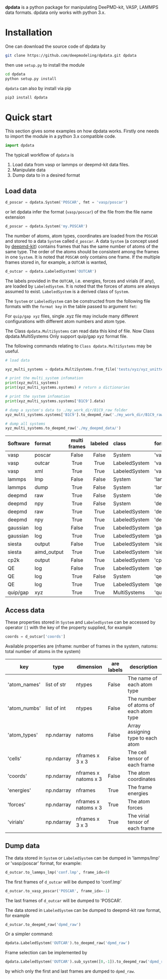 **dpdata** is a python package for manipulating DeePMD-kit, VASP, LAMMPS data formats.
dpdata only works with python 3.x.


# Installation
One can download the source code of dpdata by 
```bash
git clone https://github.com/deepmodeling/dpdata.git dpdata
```
then use `setup.py` to install the module
```bash
cd dpdata
python setup.py install
```

`dpdata` can also by install via pip
```bash
pip3 install dpdata
```


# Quick start

This section gives some examples on how dpdata works. Firstly one needs to import the module in a python 3.x compatible code.
```python
import dpdata
```
The typicall workflow of `dpdata` is 

1. Load data from vasp or lammps or deepmd-kit data files.
2. Manipulate data 
3. Dump data to in a desired format


## Load data
```python
d_poscar = dpdata.System('POSCAR', fmt = 'vasp/poscar')
```
or let dpdata infer the format (`vasp/poscar`) of the file from the file name extension
```python
d_poscar = dpdata.System('my.POSCAR')
```
The number of atoms, atom types, coordinates are loaded from the `POSCAR` and stored to a data `System` called `d_poscar`.
A data `System` (a concept used by [deepmd-kit](https://github.com/deepmodeling/deepmd-kit)) contains frames that has the same number of atoms of the same type. The order of the atoms should be consistent among the frames in one `System`. 
It is noted that `POSCAR` only contains one frame.
If the multiple frames stored in, for example, a `OUTCAR` is wanted, 
```python
d_outcar = dpdata.LabeledSystem('OUTCAR')
```
The labels provided in the `OUTCAR`, i.e. energies, forces and virials (if any), are loaded by `LabeledSystem`. It is noted that the forces of atoms are always assumed to exist. `LabeledSystem` is a derived class of `System`.

The `System` or `LabeledSystem` can be constructed from the following file formats with the `format key` in the table passed to argument `fmt`:

For `quip/gap xyz` files, single .xyz file may include many different configurations with different atom numbers and atom type.

The Class `dpdata.MultiSystems`  can read data  this kind of file.
Now Class dpdata.MultiSystems Only support quip/gap xyz  format file.

The following commands relating to `Class dpdata.MultiSystems` may be useful.
```python
# load data

xyz_multi_systems = dpdata.MultiSystems.from_file('tests/xyz/xyz_unittest.xyz','quip/gap/xyz')

# print the multi_system infomation
print(xyz_multi_systems)
print(xyz_multi_systems.systems) # return a dictionaries

# print the system infomation
print(xyz_multi_systems.systems['B1C9'].data)

# dump a system's data to ./my_work_dir/B1C9_raw folder
xyz_multi_systems.systems['B1C9'].to_deepmd_raw('./my_work_dir/B1C9_raw')

# dump all systems
xyz_multi_systems.to_deepmd_raw('./my_deepmd_data/')


```

| Software| format | multi frames | labeled | class	    | format key    |
| ------- | :---   | :---:        | :---:   | :---          | :---          |
| vasp	  | poscar | False        | False   | System	    | 'vasp/poscar' | 
| vasp    | outcar | True         | True    | LabeledSystem | 'vasp/outcar' |	
| vasp    | xml    | True         | True    | LabeledSystem | 'vasp/xml'    |	
| lammps  | lmp    | False        | False   | System        | 'lammps/lmp'  |
| lammps  | dump   | True         | False   | System        | 'lammps/dump' |
| deepmd  | raw    | True         | False   | System	    | 'deepmd/raw'  |
| deepmd  | npy    | True         | False   | System        | 'deepmd/npy'  |
| deepmd  | raw    | True         | True    | LabeledSystem | 'deepmd/raw'  |
| deepmd  | npy    | True         | True    | LabeledSystem | 'deepmd/npy'  |
| gaussian| log    | False        | True    | LabeledSystem | 'gaussian/log'|
| gaussian| log    | True         | True    | LabeledSystem | 'gaussian/md' |
| siesta| output    | False        | True    | LabeledSystem | 'siesta/output'|
| siesta| aimd_output    | True         | True    | LabeledSystem | 'siesta/aimd_output' |
| cp2k    | output | False        | True    | LabeledSystem | 'cp2k/output' |
| QE      | log    | False        | True    | LabeledSystem | 'qe/pw/scf'   |
| QE      | log    | True         | False   | System        | 'qe/cp/traj'  |
| QE      | log    | True         | True    | LabeledSystem | 'qe/cp/traj'  |
|quip/gap|xyz|True|True|MultiSystems|'quip/gap/xyz'|

## Access data
These properties stored in `System` and `LabeledSystem` can be accessed by operator `[]` with the key of the property supplied, for example
```python
coords = d_outcar['coords']
```
Available properties are (nframe: number of frames in the system, natoms: total number of atoms in the system)

| key		|  type		| dimension		| are labels	| description 
| ---		| ---		| ---			| ---		| ---
| 'atom_names'	| list of str	| ntypes		| False		| The name of each atom type
| 'atom_numbs'	| list of int	| ntypes		| False		| The number of atoms of each atom type
| 'atom_types'	| np.ndarray	| natoms		| False		| Array assigning type to each atom
| 'cells'	| np.ndarray	| nframes x 3 x 3	| False		| The cell tensor of each frame
| 'coords'	| np.ndarray	| nframes x natoms x 3	| False		| The atom coordinates
| 'energies'	| np.ndarray	| nframes		| True		| The frame energies
| 'forces'	| np.ndarray	| nframes x natoms x 3	| True		| The atom forces
| 'virials'	| np.ndarray	| nframes x 3 x 3	| True		| The virial tensor of each frame



## Dump data
The data stored in `System` or `LabeledSystem` can be dumped in 'lammps/lmp' or 'vasp/poscar' format, for example:
```python
d_outcar.to_lammps_lmp('conf.lmp', frame_idx=0)
```
The first frames of `d_outcar` will be dumped to 'conf.lmp'
```python
d_outcar.to_vasp_poscar('POSCAR', frame_idx=-1)
```
The last frames of `d_outcar` will be dumped to 'POSCAR'.


The data stored in `LabeledSystem` can be dumped to deepmd-kit raw format, for example
```python
d_outcar.to_deepmd_raw('dpmd_raw')
```
Or a simpler command:
```python
dpdata.LabeledSystem('OUTCAR').to_deepmd_raw('dpmd_raw')
```
Frame selection can be implemented by
```python
dpdata.LabeledSystem('OUTCAR').sub_system([0,-1]).to_deepmd_raw('dpmd_raw')
```
by which only the first and last frames are dumped to `dpmd_raw`.
